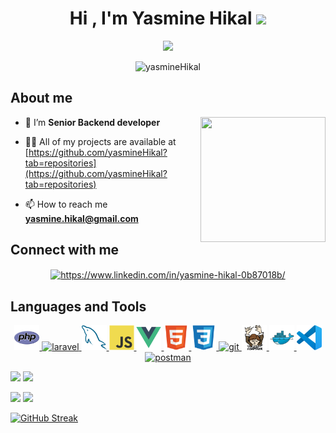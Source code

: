<h1 align="center">Hi , I'm Yasmine Hikal <img src="https://media.giphy.com/media/hvRJCLFzcasrR4ia7z/giphy.gif" width="35"></h1>
<p align="center">
  <a href="https://github.com/DenverCoder1/readme-typing-svg"><img src="https://readme-typing-svg.herokuapp.com?lines=System+and+Computer+Engineering;Senior+Backend+Developer;Interested+in+AI+and+ML&center=true&width=500&height=50"></a>
</p>

<p align="center"> <img src="https://komarev.com/ghpvc/?username=yasmineHikal&label=Profile%20views&color=0e75b6&style=flat" alt="yasmineHikal" /> </p>


## About me
<img align="right" src="https://user-images.githubusercontent.com/63050133/156676671-d5b2e362-97d4-4404-9447-dd71ddfea82f.gif" width = 200px height ="200px"/>

- 🌱 I’m **Senior Backend developer**

- 👨‍💻 All of my projects are available at [https://github.com/yasmineHikal?tab=repositories](https://github.com/yasmineHikal?tab=repositories)


- 📫 How to reach me **yasmine.hikal@gmail.com**

## Connect with me
<p align="center">
<a href="https://www.linkedin.com/in/yasmine-hikal-0b87018b/" target="blank"><img align="center" src="https://raw.githubusercontent.com/rahuldkjain/github-profile-readme-generator/master/src/images/icons/Social/linked-in-alt.svg" alt="https://www.linkedin.com/in/yasmine-hikal-0b87018b/" height="30" width="40" /></a>
</p>

##  Languages and Tools
<p align="center"> <a href="https://www.php.net/" target="_blank" rel="noreferrer"> <img src="https://raw.githubusercontent.com/devicons/devicon/master/icons/php/php-original.svg" alt="php" width="40" height="40"/> </a> <a href="https://laravel.com/" target="_blank" rel="noreferrer"> <img src="https://cdn.worldvectorlogo.com/logos/laravel-2.svg" alt="laravel" width="40" height="40"/> </a> <a href="https://www.mysql.com/" target="_blank" rel="noreferrer"> <img src="https://raw.githubusercontent.com/devicons/devicon/master/icons/mysql/mysql-original.svg" alt="mysql" width="40" height="40"/> </a> <a href="https://www.javascript.com/" target="_blank" rel="noreferrer"> <img src="https://raw.githubusercontent.com/devicons/devicon/master/icons/javascript/javascript-original.svg" alt="javascript" width="40" height="40"/> </a> <a href="https://vuejs.org/" target="_blank" rel="noreferrer"> <img src="https://raw.githubusercontent.com/devicons/devicon/master/icons/vuejs/vuejs-original.svg" alt="vuejs" width="40" height="40"/> </a> <a href="https://html.spec.whatwg.org/" target="_blank" rel="noreferrer"> <img src="https://raw.githubusercontent.com/devicons/devicon/master/icons/html5/html5-original.svg" alt="html5" width="40" height="40"/> </a> <a href="https://www.w3.org/Style/CSS/" target="_blank" rel="noreferrer"> <img src="https://raw.githubusercontent.com/devicons/devicon/master/icons/css3/css3-original.svg" alt="css3" width="40" height="40"/> </a> <a href="https://git-scm.com/" target="_blank" rel="noreferrer"> <img src="https://www.vectorlogo.zone/logos/git-scm/git-scm-icon.svg" alt="git" width="40" height="40"/> </a> <a href="https://getcomposer.org/" target="_blank" rel="noreferrer"> <img src="https://raw.githubusercontent.com/devicons/devicon/master/icons/composer/composer-original.svg" alt="composer" width="40" height="40"/> </a> <a href="https://www.docker.com/" target="_blank" rel="noreferrer"> <img src="https://raw.githubusercontent.com/devicons/devicon/master/icons/docker/docker-original.svg" alt="docker" width="40" height="40"/> </a> <a href="https://code.visualstudio.com/" target="_blank" rel="noreferrer"> <img src="https://raw.githubusercontent.com/devicons/devicon/master/icons/vscode/vscode-original.svg" alt="vscode" width="40" height="40"/> </a> <a href="https://www.postman.com/" target="_blank" rel="noreferrer"> <img src="https://www.vectorlogo.zone/logos/getpostman/getpostman-icon.svg" alt="postman" width="40" height="40"/> </a> </p>



![](http://github-profile-summary-cards.vercel.app/api/cards/repos-per-language?username=yasmineHikal&theme=default)
![](http://github-profile-summary-cards.vercel.app/api/cards/most-commit-language?username=yasmineHikal&theme=default)

![](http://github-profile-summary-cards.vercel.app/api/cards/stats?username=yasmineHikal&theme=default)
![](http://github-profile-summary-cards.vercel.app/api/cards/productive-time?username=yasmineHikal&theme=default&utcOffset=8)

[![GitHub Streak](https://github-readme-streak-stats.herokuapp.com?user=yasmineHikal)](https://git.io/streak-stats)



